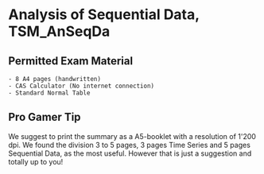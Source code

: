 # Analysis of Sequential Data, TSM_AnSeqDa

## Permitted Exam Material

```
- 8 A4 pages (handwritten)
- CAS Calculator (No internet connection)
- Standard Normal Table
```

## Pro Gamer Tip

We suggest to print the summary as a A5-booklet with a resolution of 1'200 dpi.
We found the division 3 to 5 pages, 3 pages Time Series and 5 pages Sequential Data, as the most useful. However that is just a suggestion and totally up to you!
